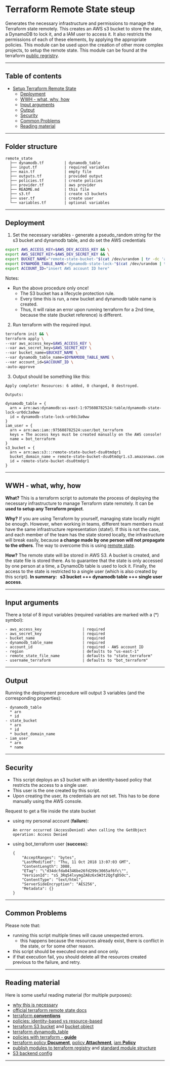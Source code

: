 # Terraform Remote State steup

Generates the necessary infrastructure and permissions to manage the Terraform state remotely. This creates an AWS s3 bucket to store the state, a DynamoDB to lock it, and a IAM user to access it. It also restricts the permissions of each of these elements, by applying the appropriate policies. This module can be used upon the creation of other more complex projects, to setup the remote state. This module can be found at the terraform [public regristry](https://registry.terraform.io/modules/rafaelmarques7/remote-state/aws/1.0.0).
<hr />


## Table of contents
- [Setup Terraform Remote State](#setup-terraform-remote-state)
    - [Deployment](#deployment)
    - [WWH - what, why, how](#wwh---what-why-how)
    - [Input arguments](#input-arguments)
    - [Output](#output)
    - [Security](#security)
    - [Common Problems](#common-problems)
    - [Reading material](#reading-material)
<hr />


## Folder structure
```
remote_state
  ├── dynamodb.tf         | dynamodb_table
  ├── input.tf            | required variables
  ├── main.tf             | empty file
  ├── outputs.tf          | provided output
  ├── policies.tf         | create policies
  ├── provider.tf         | aws provider
  ├── README.md           | this file
  ├── s3.tf               | create s3 buckets
  ├── user.tf             | create user
  └── variables.tf        | optional variables
```
<hr />


## Deployment
1. Set the necessary variables - generate a pseudo_random string for the s3 bucket and dynamodb table, and do set the AWS credentials

```bash 
export AWS_ACCESS_KEY=$AWS_DEV_ACCESS_KEY && \
export AWS_SECRET_KEY=$AWS_DEV_SECRET_KEY && \
export BUCKET_NAME="remote-state-bucket-"$(cat /dev/urandom | tr -dc 'a-z0-9' | fold -w 10 | head -n 1) && \
export DYNAMODB_TABLE_NAME="dynamodb-state-lock-"$(cat /dev/urandom | tr -dc 'a-z0-9' | fold -w 10 | head -n 1)
export ACCOUNT_ID="insert AWS account ID here"
```
Notes: 
* Run the above procedure only once! 
  * The S3 bucket has a lifecycle protection rule. 
  * Every time this is run, a new bucket and dynamodb table name is created. 
  * Thus, it will raise an error upon running terraform for a 2nd time, because the state (bucket reference) is different.

2. Run terraform with the required input.
```bash
terraform init && \
terraform apply \
--var aws_access_key=$AWS_ACCESS_KEY \
--var aws_secret_key=$AWS_SECRET_KEY \
--var bucket_name=$BUCKET_NAME \
--var dynamodb_table_name=$DYNAMODB_TABLE_NAME \
--var account_id=$ACCOUNT_ID \
-auto-approve
```

3. Output should be something like this:
```
Apply complete! Resources: 6 added, 0 changed, 0 destroyed.

Outputs:

dynamodb_table = {
  arn = arn:aws:dynamodb:us-east-1:975608782524:table/dynamodb-state-lock-ur0dc3a0ww
  id = dynamodb-state-lock-ur0dc3a0ww
}
iam_user = {
  arn = arn:aws:iam::975608782524:user/bot_terraform
  keys = The access keys must be created manually on the AWS console!
  name = bot_terraform
}
s3_bucket = {
  arn = arn:aws:s3:::remote-state-bucket-dsu0tmdqr1
  bucket_domain_name = remote-state-bucket-dsu0tmdqr1.s3.amazonaws.com
  id = remote-state-bucket-dsu0tmdqr1
}
```
<hr />


## WWH - what, why, how
**What?** This is a terraform script to automate the process of deploying the necessary infrastructure to manage Terraform state remotely. It can be **used to setup any Terraform project**.

**Why?** If you are using Terraform by yourself, managing state locally might be enough. However, when working in teams, different team members must have the same infrastructure representation (state!). If this is not the case, and each member of the team has the state stored locally, the infrastructure will break easily, because **a change made by one person will not propagate to the others**. The way to overcome this is using [remote state](https://www.terraform.io/docs/providers/terraform/d/remote_state.html).  

**How?** The remote state will be stored in AWS S3. A bucket is created, and the state file is stored there. As to guarantee that the state is only accessed by one person at a time, a DynamoDb table is used to lock it. Finally, the access to the state is restricted to a single user (which is also created by this script).
**In summary: &nbsp;  s3 bucket +++ dynamodb table +++ single user access**.
<hr />


## Input arguments
There a total of 8 input variables (required variables are marked with a (*) symbol):
```
- aws_access_key                  | required    
- aws_secret_key                  | required
- bucket_name                     | required
- dynamodb_table_name             | required
- account_id                      | required - AWS account ID
- region                          | defaults to "us-east-1"
- remote_state_file_name          | defaults to "state_terraform"
- username_terraform              | defaults to "bot_terraform"
```
<hr />


## Output 
Running the deployment procedure will output 3 variables (and the corresponding properties):
```
- dynamodb_table
  * arn
  * id
- state_bucket
  * arn
  * id 
  * bucket_domain_name
- iam_user
  * arn
  * name
```
<hr />


## Security
* This script deploys an s3 bucket with an identity-based policy that restricts the access to a single user.
* This user is the one created by this script.
* Upon creating the user, its credentials are not set. This has to be done manually using the AWS console.

Request to get a file inside the state bucket
  * using my personal account (**failure**):
    ```
    An error occurred (AccessDenied) when calling the GetObject operation: Access Denied
    ```
  * using bot_terraform user (**success**):
    ```
    {
        "AcceptRanges": "bytes",
        "LastModified": "Thu, 11 Oct 2018 13:07:03 GMT",
        "ContentLength": 3008,
        "ETag": "\"d34dcfda04346be26fd299c3065af6fc\"",                           
        "VersionId": "sS_3Rq54lvymgZA8z6xSW3t2QgfqD5Oc",
        "ContentType": "text/html",
        "ServerSideEncryption": "AES256",
        "Metadata": {}
    }
    ```
<hr />


## Common Problems
Please note that:
  * running this script multiple times will cause unexpected errors.
    * this happens because the resources already exist, there is conflict in the state, or for some other reason.
  * this script should be executed once and once only.
  * if that execution fail, you should delete all the resources created previous to the failure, and retry.
<hr />


## Reading material
Here is some useful reading material (for multiple purposes):

* [why this is necessary](https://stackoverflow.com/questions/47913041/initial-setup-of-terraform-backend-using-terraform)
* [official terraform remote state docs](https://www.terraform.io/docs/state/remote.html)
* [terraform **conventions**](https://github.com/jonbrouse/terraform-style-guide/blob/master/README.md)
* [policies: identity-based vs resource-based](https://docs.aws.amazon.com/IAM/latest/UserGuide/access_policies_identity-vs-resource.html)
* [terraform S3 bucket](https://www.terraform.io/docs/providers/aws/r/s3_bucket.html) and [bucket object](https://www.terraform.io/docs/providers/aws/r/s3_bucket_object.html)
* [terraform dynamodb_table](https://www.terraform.io/docs/providers/aws/r/dynamodb_table.html)
* [policies with terraform - **guide**](https://www.terraform.io/docs/providers/aws/guides/iam-policy-documents.html)
* [terraform policy **Document**](https://www.terraform.io/docs/providers/aws/d/iam_policy_document.html), [policy **Attachment**](https://www.terraform.io/docs/providers/aws/r/iam_policy_attachment.html), [iam **Policy**](https://www.terraform.io/docs/providers/aws/r/iam_policy.html)
* [publish modules to terraform registry](https://www.terraform.io/docs/registry/modules/publish.html) and [standard module structure](https://www.terraform.io/docs/modules/create.html#standard-module-structure)
* [S3 backend config](https://www.terraform.io/docs/backends/types/s3.html)
<hr />